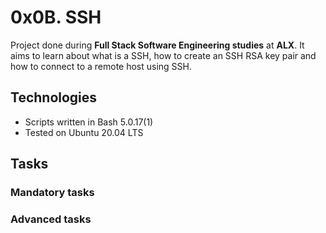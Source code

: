# 0x0B. SSH

Project done during **Full Stack Software Engineering studies** at **ALX**.  It aims to learn about what is a SSH, how to create an SSH RSA key pair and how to connect to a remote host using SSH.

## Technologies
* Scripts written in Bash 5.0.17(1)
* Tested on Ubuntu 20.04 LTS

## Tasks

### Mandatory tasks



### Advanced tasks


